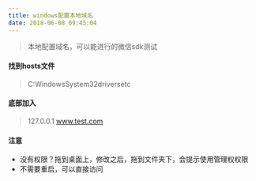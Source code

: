 ```yaml
---
title: windows配置本地域名
date: 2018-06-08 09:43:04
---
```

> 本地配置域名，可以能进行的微信sdk测试

#### 找到hosts文件
> C:WindowsSystem32driversetc

#### 底部加入
> 127.0.0.1  www.test.com

#### 注意
*  没有权限？拖到桌面上，修改之后，拖到文件夹下，会提示使用管理权权限
*  不需要重启，可以直接访问
  